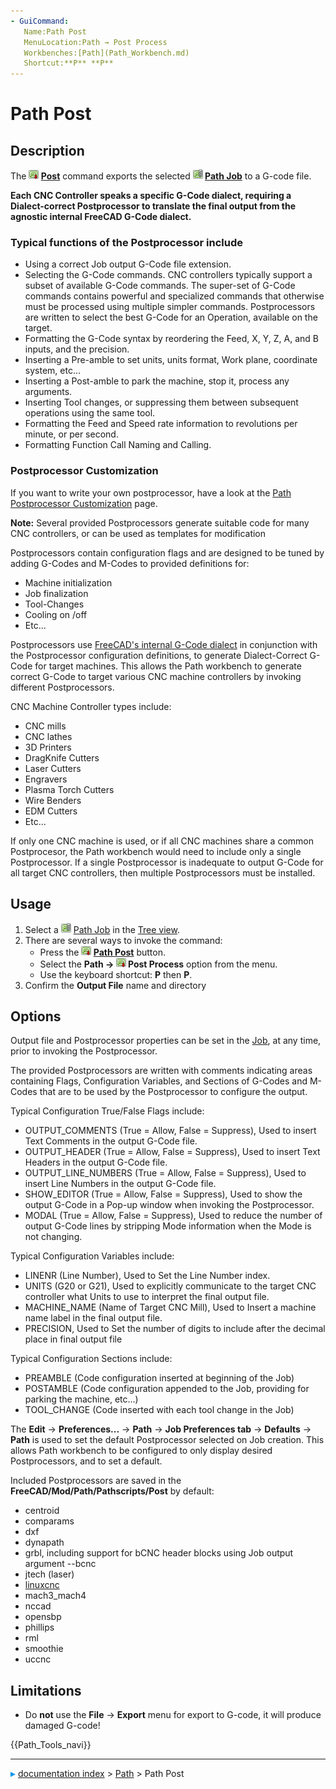 ```yaml
---
- GuiCommand:
   Name:Path Post
   MenuLocation:Path → Post Process
   Workbenches:[Path](Path_Workbench.md)
   Shortcut:**P** **P**
---
```


# Path Post

## Description

The **<img src="images/Path_Post.svg" width=16px> [Post](Path_Post.md)** command exports the selected **<img src="images/Path_Job.svg" width=16px> [Path Job](Path_Job.md)** to a G-code file.

**Each CNC Controller speaks a specific G-Code dialect, requiring a Dialect-correct Postprocessor to translate the final output from the agnostic internal FreeCAD G-Code dialect.**

### Typical functions of the Postprocessor include 

-   Using a correct Job output G-Code file extension.
-   Selecting the G-Code commands. CNC controllers typically support a subset of available G-Code commands. The super-set of G-Code commands contains powerful and specialized commands that otherwise must be processed using multiple simpler commands. Postprocessors are written to select the best G-Code for an Operation, available on the target.
-   Formatting the G-Code syntax by reordering the Feed, X, Y, Z, A, and B inputs, and the precision.
-   Inserting a Pre-amble to set units, units format, Work plane, coordinate system, etc\...
-   Inserting a Post-amble to park the machine, stop it, process any arguments.
-   Inserting Tool changes, or suppressing them between subsequent operations using the same tool.
-   Formatting the Feed and Speed rate information to revolutions per minute, or per second.
-   Formatting Function Call Naming and Calling.

### Postprocessor Customization 

If you want to write your own postprocessor, have a look at the [Path Postprocessor Customization](Path_Postprocessor_Customization.md) page.

**Note:** Several provided Postprocessors generate suitable code for many CNC controllers, or can be used as templates for modification

Postprocessors contain configuration flags and are designed to be tuned by adding G-Codes and M-Codes to provided definitions for:

-   Machine initialization
-   Job finalization
-   Tool-Changes
-   Cooling on /off
-   Etc\...

Postprocessors use [FreeCAD\'s internal G-Code dialect](Path_scripting#The_FreeCAD_Internal_GCode_Format.md) in conjunction with the Postprocessor configuration definitions, to generate Dialect-Correct G-Code for target machines. This allows the Path workbench to generate correct G-Code to target various CNC machine controllers by invoking different Postprocessors.

CNC Machine Controller types include:

-   CNC mills
-   CNC lathes
-   3D Printers
-   DragKnife Cutters
-   Laser Cutters
-   Engravers
-   Plasma Torch Cutters
-   Wire Benders
-   EDM Cutters
-   Etc\...

If only one CNC machine is used, or if all CNC machines share a common Postprocesor, the Path workbench would need to include only a single Postprocessor. If a single Postprocessor is inadequate to output G-Code for all target CNC controllers, then multiple Postprocessors must be installed.

## Usage

1.  Select a <img alt="" src=images/Path_Job.svg  style="width:16px;"> [Path Job](Path_Job.md) in the [Tree view](Tree_view.md).
2.  There are several ways to invoke the command:
    -   Press the **<img src="images/Path_Post.svg" width=16px> [Path Post](Path_Post.md)** button.
    -   Select the **Path → <img src="images/Path_Post.svg" width=16px> Post Process** option from the menu.
    -   Use the keyboard shortcut: **P** then **P**.
3.  Confirm the **Output File** name and directory

## Options

Output file and Postprocessor properties can be set in the [Job](Path_Job.md), at any time, prior to invoking the Postprocessor.

The provided Postprocessors are written with comments indicating areas containing Flags, Configuration Variables, and Sections of G-Codes and M-Codes that are to be used by the Postprocessor to configure the output.

Typical Configuration True/False Flags include:

-   OUTPUT\_COMMENTS (True = Allow, False = Suppress), Used to insert Text Comments in the output G-Code file.
-   OUTPUT\_HEADER (True = Allow, False = Suppress), Used to insert Text Headers in the output G-Code file.
-   OUTPUT\_LINE\_NUMBERS (True = Allow, False = Suppress), Used to insert Line Numbers in the output G-Code file.
-   SHOW\_EDITOR (True = Allow, False = Suppress), Used to show the output G-Code in a Pop-up window when invoking the Postprocessor.
-   MODAL (True = Allow, False = Suppress), Used to reduce the number of output G-Code lines by stripping Mode information when the Mode is not changing.

Typical Configuration Variables include:

-   LINENR (Line Number), Used to Set the Line Number index.
-   UNITS (G20 or G21), Used to explicitly communicate to the target CNC controller what Units to use to interpret the final output file.
-   MACHINE\_NAME (Name of Target CNC Mill), Used to Insert a machine name label in the final output file.
-   PRECISION, Used to Set the number of digits to include after the decimal place in final output file

Typical Configuration Sections include:

-   PREAMBLE (Code configuration inserted at beginning of the Job)
-   POSTAMBLE (Code configuration appended to the Job, providing for parking the machine, etc\...)
-   TOOL\_CHANGE (Code inserted with each tool change in the Job)

The **Edit** → **Preferences...** → **Path** → **Job Preferences tab** → **Defaults** → **Path** is used to set the default Postprocessor selected on Job creation. This allows Path workbench to be configured to only display desired Postprocessors, and to set a default.

Included Postprocessors are saved in the **FreeCAD/Mod/Path/Pathscripts/Post** by default:

-   centroid
-   comparams
-   dxf
-   dynapath
-   grbl, including support for bCNC header blocks using Job output argument \--bcnc
-   jtech (laser)
-   [linuxcnc](http://linuxcnc.org/docs/html/gcode/g-code.html#gcode:g17-g19.1)
-   mach3\_mach4
-   nccad
-   opensbp
-   phillips
-   rml
-   smoothie
-   uccnc

## Limitations

-   Do **not** use the **File** → **Export** menu for export to G-code, it will produce damaged G-code!




 {{Path_Tools_navi}}



---
![](images/Right_arrow.png) [documentation index](../README.md) > [Path](Path_Workbench.md) > Path Post
